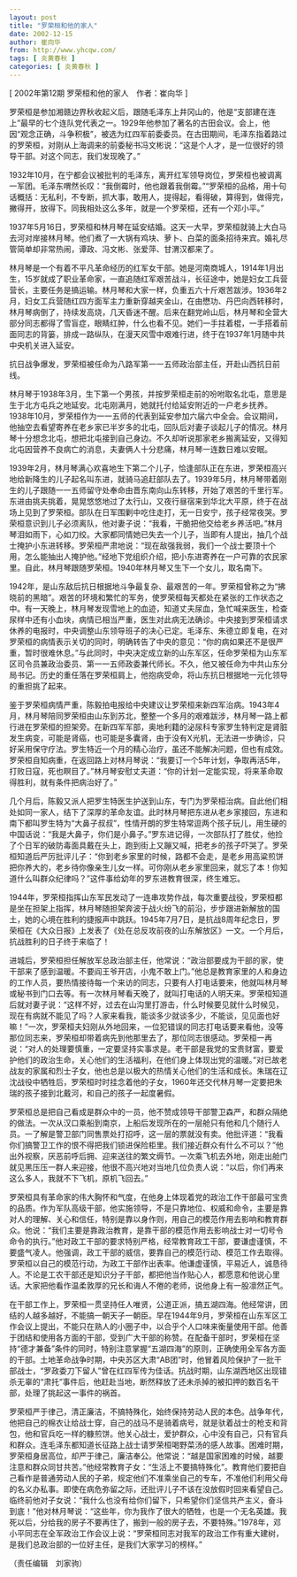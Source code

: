 ```yaml
---
layout: post
title: "罗荣桓和他的家人"
date: 2002-12-15
author: 崔向华
from: http://www.yhcqw.com/
tags: [ 炎黄春秋 ]
categories: [ 炎黄春秋 ]
---
```



[ 2002年第12期 罗荣桓和他的家人　作者：崔向华 ]


罗荣桓是参加湘赣边界秋收起义后，跟随毛泽东上井冈山的，他是“支部建在连上”最早的七个连队党代表之一。1929年他参加了著名的古田会议。会上，他因“观念正确，斗争积极”，被选为红四军前委委员。在古田期间，毛泽东指着路过的罗荣桓，对刚从上海调来的前委秘书冯文彬说：“这是个人才，是一位很好的领导干部。对这个同志，我们发现晚了。”


1932年10月，在宁都会议被批判的毛泽东，离开红军领导岗位，罗荣桓也被调离一军团。毛泽东喟然长叹：“我倒霉时，他也跟着我倒霉。”“罗荣桓的品格，用十句话概括：无私利，不专断，抓大事，敢用人，提得起，看得破，算得到，做得完，撇得开，放得下。同我相处这么多年，就是一个罗荣桓，还有一个邓小平。”


1937年5月16日，罗荣桓和林月琴在延安结婚。这天一大早，罗荣桓就骑上大白马去河对岸接林月琴。他们煮了一大锅有鸡块、萝卜、白菜的面条招待来宾。婚礼尽管简单却非常热闹，谭政、冯文彬、张爱萍、甘渭汉都来了。


林月琴是一个有着不平凡革命经历的红军女干部。她是河南商城人，1914年1月出生，15岁就成了职业革命家，一直追随红军艰苦战斗，长征途中，她是妇女工兵营营长，主要任务是搞运输。林月琴和大家一样，负重五六十斤艰苦跋涉。1936年2月，妇女工兵营随红四方面军主力重新穿越夹金山，在由懋功、丹巴向西转移时，林月琴病倒了，持续发高烧，几天昏迷不醒。后来在翻党岭山后，林月琴和全营大部分同志都得了雪盲症，眼睛红肿，什么也看不见。她们一手拄着棍，一手搭着前面同志的背篓，排成一路纵队，在漫天风雪中艰难行进，终于在1937年1月随中共中央机关进入延安。

抗日战争爆发，罗荣桓被任命为八路军第一一五师政治部主任，开赴山西抗日前线。


林月琴于1938年3月，生下第一个男孩，并按罗荣桓走前的吩咐取名北屯，意思是生于北方屯兵之地延安。北屯刚满月，她就托付给延安附近的一户老乡抚养。1938年10月，罗荣桓作为一一五师的代表到延安参加六届六中全会。会议期间，他抽空去看望寄养在老乡家已半岁多的北屯，回队后对妻子谈起儿子的情况。林月琴十分想念北屯，想把北屯接到自己身边。不久却听说那家老乡搬离延安，又得知北屯因营养不良病亡的消息，夫妻俩人十分悲痛，林月琴一连数日难以安眠。


1939年2月，林月琴满心欢喜地生下第二个儿子，恰逢部队正在东进，罗荣桓高兴地给新降生的儿子起名叫东进，就骑马追赶部队去了。1939年5月，林月琴带着刚生的儿子跟随一一五师留守处奉命由晋东南向山东转移，开始了艰苦的千里行军。东进由挑夫挑着，晃晃悠悠地过了太行山，又夜行昼宿来到华北大平原，终于在战场上见到了罗荣桓。部队在日军围剿中吃住走打，无一日安宁，孩子经常夜哭。罗荣桓意识到儿子必须离队，他对妻子说：“我看，干脆把他交给老乡养活吧。”林月琴泪如雨下，心如刀绞。大家都同情她已失去一个儿子，当即有人提出，抽几个战士掩护小东进转移。罗荣桓严肃地说：“现在敌强我弱，我们一个战士要顶十个用，怎么能抽出人掩护他。”经地下党组织介绍，把小东进寄养在一户可靠的农民家里。自此，林月琴跟随罗荣桓。1940年林月琴又生下一个女儿，取名南下。


1942年，是山东敌后抗日根据地斗争最复杂、最艰苦的一年。罗荣桓曾称之为“拂晓前的黑暗”。艰苦的环境和繁忙的军务，使罗荣桓每天都处在紧张的工作状态之中。有一天晚上，林月琴发现雪地上的血迹，知道丈夫尿血，急忙喊来医生，检查尿样中还有小血块，病情已相当严重，医生对此病无法确诊。中央接到罗荣桓请求休养的电报时，中央调整山东领导班子的决心已定。毛泽东、朱德立即复电，在对罗荣桓的病情表示关切的同时，明确转告了中央的意见：“你的病如果还不是很严重，暂时很难休息。”与此同时，中央决定成立新的山东军区，任命罗荣桓为山东军区司令员兼政治委员、第一一五师政委兼代师长。不久，他又被任命为中共山东分局书记。历史的重任落在罗荣桓肩上，他抱病受命，将山东抗日根据地一元化领导的重担挑了起来。


鉴于罗荣桓病情严重，陈毅拍电报给中央建议让罗荣桓来新四军治病。1943年4月，林月琴陪同罗荣桓由山东到苏北，整整一个多月的艰难跋涉，林月琴一路上都行进在罗荣桓的担架旁。在新四军军部，奥地利籍的泌尿科专家罗生特判定是肾脏发生病变，可能是肾癌，也可能是多囊肾，由于没有X光机，无法进一步确诊，只好采用保守疗法。罗生特近一个月的精心治疗，虽还不能解决问题，但也有成效。罗荣桓自知病重，在返回路上对林月琴说：“我要订一个5年计划，争取再活5年，打败日寇，死也瞑目了。”林月琴安慰丈夫道：“你的计划一定能实现，将来革命取得胜利，就有条件把病治好了。”


几个月后，陈毅又派人把罗生特医生护送到山东，专门为罗荣桓治病。自此他们相处如同一家人，结下了深厚的革命友谊。此时林月琴把东进从老乡家接回，东进和南下都叫罗生特为“大鼻子叔叔”，性情开朗的罗生特常逗两个孩子玩儿，用生硬的中国话说：“我是大鼻子，你们是小鼻子。”罗东进记得，一次部队打了胜仗，他捡了个日军的破防毒面具戴在头上，跑到街上又蹦又喊，把老乡的孩子吓哭了。罗荣桓知道后严厉批评儿子：“你到老乡家里的时候，路都不会走，是老乡用高粱煎饼把你养大的，老乡待你像亲生儿女一样。可你刚从老乡家里回来，就忘了本！你知道什么叫群众纪律吗？”这件事给幼年的罗东进教育很深，终生难忘。


1944年，罗荣桓指挥山东军民发动了一连串攻势作战，每次重要战役，罗荣桓都是坐在担架上指挥，林月琴随担架奔波于战火纷飞的前沿，步步跟进新解放的国土，她的心境在胜利的捷报声中跳跃。1945年7月7日，是抗战8周年纪念日，罗荣桓在《大众日报》上发表了《处在总反攻前夜的山东解放区》一文。一个月后，抗战胜利的日子终于来临了！


进城后，罗荣桓担任解放军总政治部主任，他常说：“政治部要成为干部的家，使干部来了感到温暖。不要阎王爷开店，小鬼不敢上门。”他总是教育家里的人和身边的工作人员，要热情接待每一个来访的同志，只要有人打电话要来，他就叫林月琴或秘书到门口去等。有一次林月琴看天晚了，就叫打电话的人明天来。罗荣桓知道后就对妻子说：“这样不好，过去在山沟里打游击，什么时候要见就什么时候见，现在有病就不能见了吗？人家来看我，能谈多少就谈多少，不能谈，见见面也好嘛！”一次，罗荣桓夫妇刚从外地回来，一位犯错误的同志打电话要来看他，没等那位同志来，罗荣桓却带着病先到他那里去了，那位同志很感动。罗荣桓一再说：“对人的处理要慎重，一定要坚持实事求是。老干部是我党的宝贵财富，要爱护他们的政治生命，关心他们的生活福利，在他们身上体现出党的温暖。”对已故老战友的家属和烈士子女，他也总是以极大的热情关心他们的生活和成长。朱瑞在辽沈战役中牺牲后，罗荣桓时时挂念着他的子女，1960年还交代林月琴一定要把朱瑞的孩子接到北戴河，和自己的孩子一起度暑假。


罗荣桓总是把自己看成是群众中的一员，他不赞成领导干部警卫森严，和群众隔绝的做法。一次从汉口乘船到南京，上船后发现所在的一层舱只有他和几个随行人员。一了解是警卫部门同售票处打招呼，这一层的票就没有卖。他批评道：“我看你们搞警卫工作的恨不得把我们锁进保险柜里。我们接近群众有什么不可以？”他出外视察，厌恶前呼后拥、迎来送往的繁文缛节。一次乘飞机去外地，刚走出舱门就见黑压压一群人来迎接，他很不高兴地对当地几位负责人说：“以后，你们再来这么多人，我就不下飞机，原机飞回去。”


罗荣桓具有革命家的伟大胸怀和气度，在他身上体现着党的政治工作干部最可宝贵的品质。作为军队高级干部，他实施领导，不是只靠地位、权威和命令，主要是靠对人的理解、关心和信任，特别是靠以身作则，用自己的模范作用去影响和教育群众。他说：“我们主要是靠政治教育，是靠干部的模范作用去影响战士对一切号令命令的执行。”他对政工干部的要求特别严格，经常教育政工干部，要谦虚谨慎，不要盛气凌人。他强调，政工干部的威信，要靠自己的模范行动、模范工作去取得。罗荣桓以自己的模范行动，为政工干部作出表率。他谦虚谨慎，平易近人，诚恳待人。不论是工农干部还是知识分子干部，都把他当作贴心人，都愿意和他说心里话。大家把他看作温柔敦厚的兄长和诲人不倦的老师，说他身上有一股凛然正气。


在干部工作上，罗荣桓一贯坚持任人唯贤，公道正派，搞五湖四海。他经常讲，团结的人越多越好，不能搞一朝天子一朝臣。早在1944年9月，罗荣桓在山东军区工作会议上提出，不能只在熟人的小圈子中，以合乎个人口味来衡量使用干部。他善于团结和使用各方面的干部，受到广大干部的称赞。在配备干部时，罗荣桓在坚持“德才兼备”条件的同时，特别注意掌握“五湖四海”的原则，正确使用全军各方面的干部。土地革命战争时期，中央苏区大肃“AB团”时，他冒着风险保护了一批干部战士，“罗政委刀下留人”曾在红四军传为佳话。抗战时期，山东湖西地区出现错杀无辜的“肃托”事件后，他赶赴当地，断然释放了还未杀掉的被扣押的数百名干部，处理了挑起这一事件的祸首。


罗荣桓严于律己，清正廉洁，不搞特殊化，始终保持劳动人民的本色。战争年代，他把自己的棉衣让给战士穿，自己的战马不是骑着病号，就是驮着战士的枪支和背包，他和官兵吃一样的糠煎饼。他关心战士，爱护群众，心中没有自己，只有官兵和群众。连毛泽东都知道长征路上战士请罗荣桓喝野菜汤的感人故事。困难时期，罗荣桓身居高位，却严于律己，廉洁奉公。他常说：“越是国家困难的时候，越要注意和群众同甘共苦。”他经常教育子女：“生活上不要搞特殊化”。教育他们要把自己看作是普通劳动人民的子弟，规定他们不准乘坐自己的专车，不准他们利用父母的名义办私事。即使在病危弥留之际，还批评儿子不该在没放假时回来看望自己。临终前他对子女说：“我什么也没有给你们留下，只希望你们坚信共产主义，奋斗到底！”他对林月琴说：“这些年，你为我作了很大的牺牲，也是一个无名英雄。我死以后，分给我的房子不要再住了，搬到一般的房子去，不要特殊。”1978年，邓小平同志在全军政治工作会议上说：“罗荣桓同志对我军的政治工作有重大建树，是我们总政治部的一位好主任，是我们大家学习的榜样。”

（责任编辑　刘家驹）


